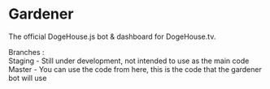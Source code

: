 # Gardener
The official DogeHouse.js bot &amp; dashboard for DogeHouse.tv.

Branches : <br>
Staging - Still under development, not intended to use as the main code<br>
Master  - You can use the code from here, this is the code that the gardener bot will use

